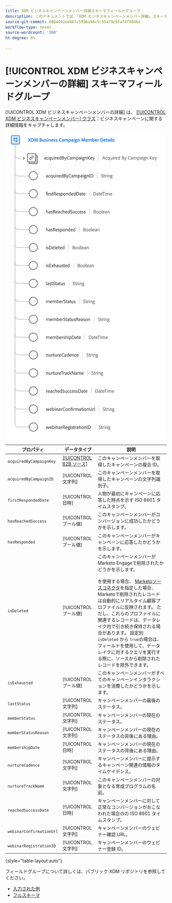 ```yaml
---
title: XDM ビジネスキャンペーンメンバー詳細スキーマフィールドグループ
description: このドキュメントでは、「XDM ビジネスキャンペーンメンバー詳細」スキーマフィールドグループの概要を説明します。
source-git-commit: 0084492ed467c5996a94c5c55a79c9faf8f5046e
workflow-type: tm+mt
source-wordcount: '360'
ht-degree: 6%

---
```


# [!UICONTROL XDM ビジネスキャンペーンメンバーの詳細] スキーマフィールドグループ

[!UICONTROL XDM ビジネスキャンペーンメンバーの詳細] は、 [[!UICONTROL XDM ビジネスキャンペーンメンバー] クラス](../../classes/b2b/business-campaign-members.md)：ビジネスキャンペーンに関する詳細情報をキャプチャします。

![UI に表示される XDM ビジネスキャンペーンメンバー詳細フィールドグループの構造](../../images/field-groups/b2b/business-campaign-member-details.png)

| プロパティ | データタイプ | 説明 |
| --- | --- | --- |
| `acquiredByCampaignKey` | [[!UICONTROL B2B ソース]](../../data-types/b2b-source.md) | このキャンペーンメンバーを取得したキャンペーンの複合 ID。 |
| `acquiredByCampaignID` | [!UICONTROL 文字列] | このキャンペーンメンバーを取得したキャンペーンの文字列識別子。 |
| `firstRespondedDate` | [!UICONTROL 日時] | 人物が最初にキャンペーンに応答した時点を示す ISO 8601 タイムスタンプ。 |
| `hasReachedSuccess` | [!UICONTROL ブール値] | このキャンペーンメンバーがコンバージョンに成功したかどうかを示します。 |
| `hasResponded` | [!UICONTROL ブール値] | このキャンペーンメンバーがキャンペーンに応答したかどうかを示します。 |
| `isDeleted` | [!UICONTROL ブール値] | このキャンペーンメンバーがMarketo Engageで削除されたかどうかを示します。<br><br>を使用する場合、 [Marketoソースコネクタ](../../../sources/connectors/adobe-applications/marketo/marketo.md)を指定した場合、Marketoで削除されたレコードは自動的にリアルタイム顧客プロファイルに反映されます。 ただし、これらのプロファイルに関連するレコードは、データレイク内で引き続き保持される場合があります。 設定別 `isDeleted` から `true`の場合は、フィールドを使用して、データレイクに対するクエリを実行する際に、ソースから削除されたレコードを除外できます。 |
| `isExhausted` | [!UICONTROL ブール値] | このキャンペーンメンバーがすべてのキャンペーンインタラクションを消費したかどうかを示します。 |
| `lastStatus` | [!UICONTROL 文字列] | キャンペーンメンバーの最後のステータス。 |
| `memberStatus` | [!UICONTROL 文字列] | キャンペーンメンバーの現在のステータス。 |
| `memberStatusReason` | [!UICONTROL 文字列] | キャンペーンメンバーの現在のステータスの背後にある理由。 |
| `membershipDate` | [!UICONTROL 日時] | キャンペーンメンバーの現在のステータスの背後にある理由。 |
| `nurtureCadence` | [!UICONTROL 文字列] | キャンペーンメンバーに提示するキャンペーン関連の情報のタイムケイデンス。 |
| `nurtureTrackName` | [!UICONTROL 文字列] | このキャンペーンメンバーの対象となる育成プログラムの名前。 |
| `reachedSuccessDate` | [!UICONTROL 日時] | キャンペーンメンバーに対して正常なコンバージョンがおこなわれた場合のの ISO 8601 タイムスタンプ。 |
| `webinarConfirmationUrl` | [!UICONTROL 文字列] | キャンペーンメンバーのウェビナー確認 URL。 |
| `webinarRegistrationID` | [!UICONTROL 文字列] | キャンペーンメンバーのウェビナー登録 ID。 |

{style=&quot;table-layout:auto&quot;}

フィールドグループについて詳しくは、パブリック XDM リポジトリを参照してください。

* [入力された例](https://github.com/adobe/xdm/blob/master/components/fieldgroups/campaign-member/campaign-member-details.example.1.json)
* [フルスキーマ](https://github.com/adobe/xdm/blob/master/components/fieldgroups/campaign-member/campaign-member-details.schema.json)
